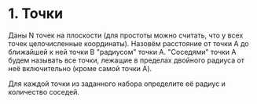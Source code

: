 # 1. Точки

Даны N точек на плоскости (для простоты можно считать, что у всех точек целочисленные координаты). Назовём расстояние от точки A до ближайшей к ней точки B "радиусом" точки A. "Соседями" точки A будем называть все точки, лежащие в пределах двойного радиуса от неё включительно (кроме самой точки A).

Для каждой точки из заданного набора определите её радиус и количество соседей.
